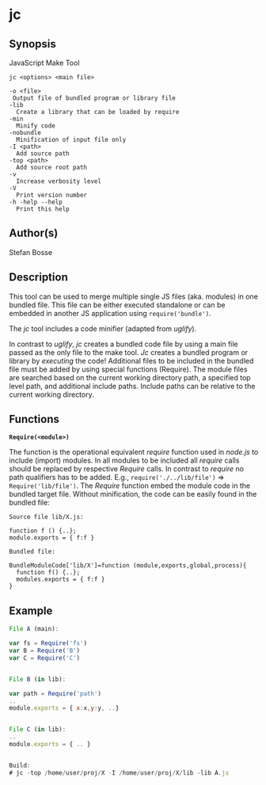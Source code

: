 # jc

## Synopsis

JavaScript Make Tool

```
jc <options> <main file>

-o <file>
 Output file of bundled program or library file
-lib
  Create a library that can be loaded by require
-min
  Minify code
-nobundle
  Minification of input file only
-I <path>
  Add source path
-top <path>
  Add source root path
-v 
  Increase verbosity level
-V 
  Print version number
-h -help --help
  Print this help
```

## Author(s)

Stefan Bosse


## Description

This tool can be used to merge multiple single JS files (aka. modules) in one bundled file. This file can be either executed standalone or can be embedded in another JS application using `require('bundle')`.

The *jc* tool includes a code minifier (adapted from *uglify*). 

In contrast to *uglify*, *jc* creates a bundled code file by using a main file passed as the only file to the make tool. *Jc* creates a bundled program or library by *executing* the code! Additional files to be included in the bundled file must be added by using special functions (Require). The module files are searched based on the current working directory path, a specified top level path, and additional include paths. Include paths can be relative to the current working directory.



## Functions

**`Require(<module>)`**


The function is the operational equivalent *require* function used in *node.js* to include (import) modules. In all modules to be included all *require* calls should be replaced by respective *Require* calls. In contrast to *require* no path qualifiers has to be added. E.g., `require('./../lib/file')` &rArr; `Require('lib/file')`. The *Require* function embed the module code in the bundled target file. Without minification, the code can be easily found in the bundled file:

```
Source file lib/X.js:

function f () {..}; 
module.exports = { f:f }

Bundled file:

BundleModuleCode['lib/X']=function (module,exports,global,process){
  function f() {..};
  modules.exports = { f:f }
} 
```


## Example


```javascript
File A (main):

var fs = Require('fs')
var B = Require('B')
var C = Require('C')


File B (in lib):

var path = Require('path')
..
module.exports = { x:x,y:y, ..}


File C (in lib):
..
module.exports = { .. }


Build:
# jc -top /home/user/proj/X -I /home/user/proj/X/lib -lib A.js
```



